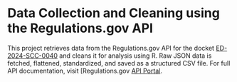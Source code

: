 # Data Collection and Cleaning using the Regulations.gov API

This project retrieves data from the Regulations.gov API for the docket [ED-2024-SCC-0040](https://www.regulations.gov/docket/ED-2024-SCC-0040) and cleans it for analysis using R. Raw JSON data is fetched, flattened, standardized, and saved as a structured CSV file. For full API documentation, visit [Regulations.gov [API Portal](https://open.gsa.gov/api/regulationsgov).




